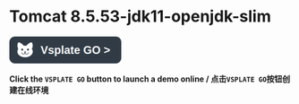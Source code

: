# Tomcat 8.5.53-jdk11-openjdk-slim

<a href="https://www.vsplate.com/?docker-compose=https://github.com/vsplate/dcenvs/tomcat/8.5.53-jdk11-openjdk-slim"><img alt="VSPLATE GO" src="https://raw.githubusercontent.com/vsplate/images/master/vsgo_btn.png" width="200px"></a>

**Click the `VSPLATE GO` button to launch a demo online / 点击`VSPLATE GO`按钮创建在线环境**